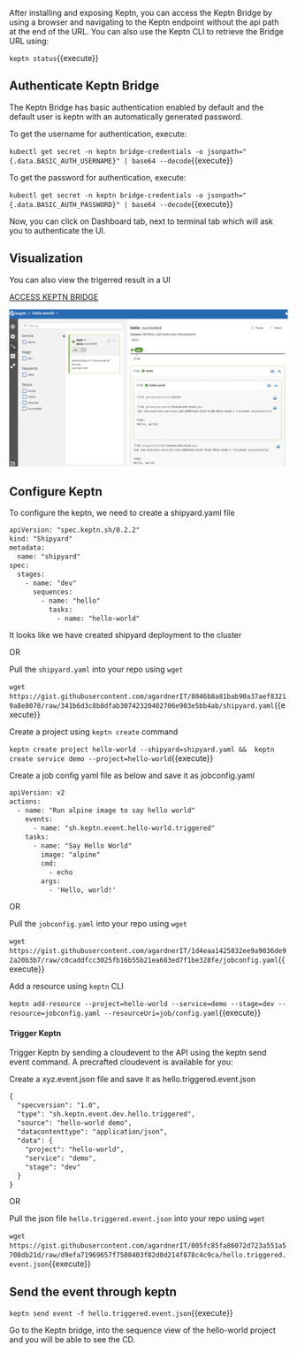 After installing and exposing Keptn, you can access the Keptn Bridge by using a browser and navigating to the Keptn endpoint without the api path at the end of the URL. You can also use the Keptn CLI to retrieve the Bridge URL using:

`keptn status`{{execute}}

## Authenticate Keptn Bridge

The Keptn Bridge has basic authentication enabled by default and the default user is keptn with an automatically generated password.

To get the username for authentication, execute:

`kubectl get secret -n keptn bridge-credentials -o jsonpath="{.data.BASIC_AUTH_USERNAME}" | base64 --decode`{{execute}}

To get the password for authentication, execute:

`kubectl get secret -n keptn bridge-credentials -o jsonpath="{.data.BASIC_AUTH_PASSWORD}" | base64 --decode`{{execute}}

Now, you can click on Dashboard tab, next to terminal tab which will ask you to authenticate the UI.

## Visualization 

You can also view the trigerred result in a UI

[ACCESS KEPTN BRIDGE]({{TRAFFIC_HOST1_80}})

![UI View](./assets/keptn-hello-world.jpg)

## Configure Keptn

To configure the keptn, we need to create a shipyard.yaml file 

```
apiVersion: "spec.keptn.sh/0.2.2"
kind: "Shipyard"
metadata:
  name: "shipyard"
spec:
  stages:
    - name: "dev"
      sequences:
        - name: "hello"
          tasks:
            - name: "hello-world"
```
It looks like we have created shipyard deployment to the cluster

OR

Pull the `shipyard.yaml` into your repo using `wget`

`wget https://gist.githubusercontent.com/agardnerIT/8046b8a81bab90a37aef83219a8e8078/raw/341b6d3c8b8dfab30742320402706e903e5bb4ab/shipyard.yaml`{{execute}}

<!-- ## Create Github stuff
- Create a GitHub PAT with full repo scope. Keptn will use this token to ensure all files and changes are synced to the upstream repo.
- Create a blank (uninitialised) repository for Keptn to work with. Do not add any files (not even a readme)
- Set some environment variables like below

`export GIT_USER=<YourGitUsername>
export GIT_REPO=https://github.com/<YourGitUserName>/<YourRepo>
export GIT_TOKEN=ghp_****` -->

Create a project using `keptn create` command

<!-- --git-user=$GIT_USER --git-remote-url=$GIT_REPO --git-token=$GIT_TOKEN -->

`keptn create project hello-world --shipyard=shipyard.yaml && 
keptn create service demo --project=hello-world`{{execute}}

Create a job config yaml file as below and save it as jobconfig.yaml

```
apiVersion: v2
actions:
  - name: "Run alpine image to say hello world"
    events:
      - name: "sh.keptn.event.hello-world.triggered"
    tasks:
      - name: "Say Hello World"
        image: "alpine"
        cmd:
          - echo
        args:
          - 'Hello, world!'
```
OR

Pull the `jobconfig.yaml` into your repo using `wget` 

`wget https://gist.githubusercontent.com/agardnerIT/1d4eaa1425832ee9a9036de92a20b3b7/raw/c0caddfcc3025fb16b55b21ea683ed7f1be328fe/jobconfig.yaml`{{execute}}

Add a resource using `keptn` CLI

`keptn add-resource --project=hello-world --service=demo --stage=dev --resource=jobconfig.yaml --resourceUri=job/config.yaml`{{execute}}

#### Trigger Keptn

Trigger Keptn by sending a cloudevent to the API using the keptn send event command. A precrafted cloudevent is available for you:

Create a xyz.event.json file and save it as hello.triggered.event.json

```
{
  "specversion": "1.0",
  "type": "sh.keptn.event.dev.hello.triggered",
  "source": "hello-world demo",
  "datacontenttype": "application/json",
  "data": {
    "project": "hello-world",
    "service": "demo",
    "stage": "dev"
  }
}
```
OR

Pull the json file `hello.triggered.event.json` into your repo using `wget`

`wget https://gist.githubusercontent.com/agardnerIT/005fc85fa86072d723a551a5708db21d/raw/d9efa71969657f7508403f82d0d214f878c4c9ca/hello.triggered.event.json`{{execute}}

## Send the event through keptn

`keptn send event -f hello.triggered.event.json`{{execute}}

Go to the Keptn bridge, into the sequence view of the hello-world project and you will be able to see the CD.
